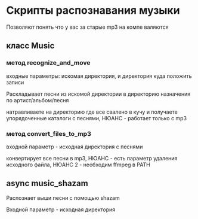 # Скрипты распознавания музыки

Позволяют понять что у вас за старые  mp3 на компе валяются


## класс Music 

### метод recognize_and_move 

входные параметры: искомая директория, и директория куда положить записи

Раскладывает песни из искомой директории в директорию назначения по артист/альбом/песня

натравливаете на директорию где все свалено в кучу и получаете упорядоченные каталоги с песнями, НЮАНС - работает только с mp3


### метод convert_files_to_mp3 

входной параметр - исходная директория с песнями

конвертирует все песни в mp3, НЮАНС - есть параметр удаления исходного файла, НЮАНС 2 - необходим  ffmpeg в PATH



## async music_shazam 

Распознает выши песни с помощью shazam

Входной параметр - исходная директория 
